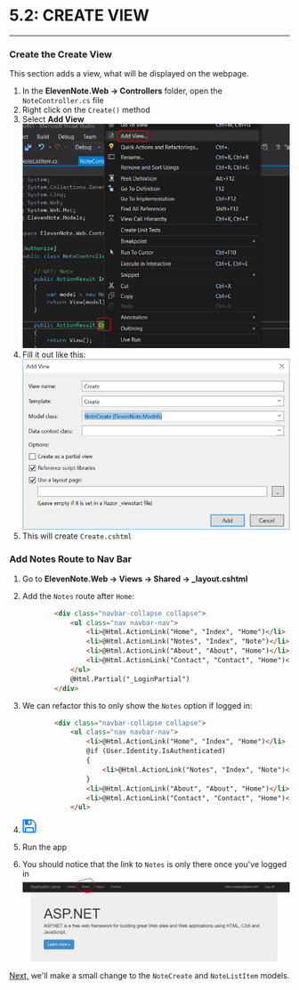 # 5.2: CREATE VIEW
---
### Create the Create View
This section adds a view, what will be displayed on the webpage.

1. In the **ElevenNote.Web -> Controllers** folder, open the `NoteController.cs` file
2. Right click on the `Create()` method
3. Select **Add View**
![Add View](../assets/5.2-A.png)
4. Fill it out like this:
![View](../assets/5.2-B.png)
5. This will create `Create.cshtml`

### Add Notes Route to Nav Bar
1. Go to **ElevenNote.Web -> Views -> Shared -> _layout.cshtml**
2. Add the `Notes` route after `Home`:

    ```html
            <div class="navbar-collapse collapse">
                <ul class="nav navbar-nav">
                    <li>@Html.ActionLink("Home", "Index", "Home")</li>
                    <li>@Html.ActionLink("Notes", "Index", "Note")</li>
                    <li>@Html.ActionLink("About", "About", "Home")</li>
                    <li>@Html.ActionLink("Contact", "Contact", "Home")</li>
                </ul>
                @Html.Partial("_LoginPartial")
            </div>
    ```
3. We can refactor this to only show the `Notes` option if logged in:

    ```html
            <div class="navbar-collapse collapse">
                <ul class="nav navbar-nav">
                    <li>@Html.ActionLink("Home", "Index", "Home")</li>
                    @if (User.Identity.IsAuthenticated)
                    {
                        <li>@Html.ActionLink("Notes", "Index", "Note")</li>
                    }
                    <li>@Html.ActionLink("About", "About", "Home")</li>
                    <li>@Html.ActionLink("Contact", "Contact", "Home")</li>
                </ul>
    ```
4. ![Save](../assets/font-awesome-save.png)
5. Run the app
6. You should notice that the link to `Notes` is only there once you've logged in
![Notes Link](../assets/5.2-C.png)

[Next,](5.3-ChangeNoteCreate.md) we'll make a small change to the `NoteCreate` and `NoteListItem` models.
